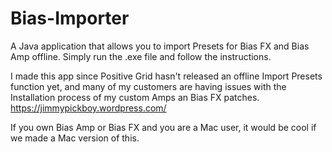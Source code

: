 # Bias-Importer
A Java application that allows you to import Presets for Bias FX and Bias Amp offline. Simply run the .exe file and follow the instructions. 

I made this app since Positive Grid hasn't released an offline Import Presets function yet, and many of my customers are having issues with the Installation process of my custom Amps an Bias FX patches. https://jimmypickboy.wordpress.com/ 

If you own Bias Amp or Bias FX and you are a Mac user, it would be cool if we made a Mac version of this.
